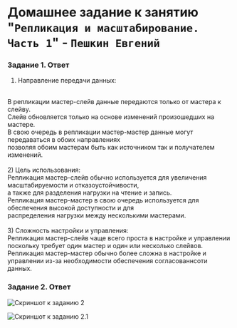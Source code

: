 # Домашнее задание к занятию "`Репликация и масштабирование. Часть 1`" - `Пешкин Евгений`

### Задание 1. Ответ
1) Направление передачи данных:
<br/>
В репликации мастер-слейв данные передаются только от мастера к слейву.
<br/>
Слейв обновляется только на основе изменений произошедших на мастере.
<br/>
В свою очередь в репликации мастер-мастер данные могут передаваться в обоих направлениях
<br/>
позволяя обоим мастерам быть как источником так и получателем изменений.
<br/>
<br/>
2) Цель использования:
<br/>
Репликация мастер-слейв обычно используется для увеличения масштабируемости и отказоустойчивости,
<br/>
а также для разделения нагрузки на чтение и запись.
<br/>
Репликация мастер-мастер в свою очередь используется для обеспечения высокой доступности и для
<br/>
распределения нагрузки между несколькими мастерами.
<br/>
<br/>
3) Сложность настройки и управления:
<br/>
Репликация мастер-слейв чаще всего проста в настройке и управлении поскольку требует один мастер и один или несколько слейвов.
<br/>
Репликация мастер-мастер  обычно более сложна в настройке и управлении из-за необходимости обеспечения согласованнсоти данных.
<br/>

### Задание 2. Ответ
![Скриншот к заданию 2](https://github.com/SoReX48/12-06.md/blob/main/Репликация_и_масштабирование_часть_1/Master.png)

![Скриншот к заданию 2.1](https://github.com/SoReX48/12-06.md/blob/main/Репликация_и_масштабирование_часть_1/Slave.png)


